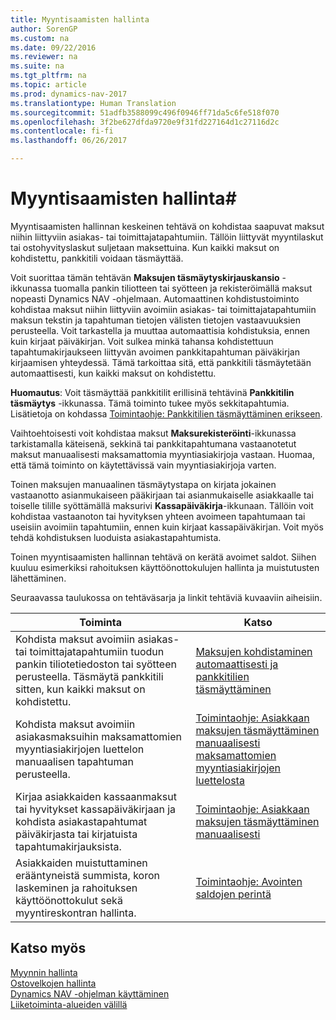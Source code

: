 ```yaml
---
title: Myyntisaamisten hallinta
author: SorenGP
ms.custom: na
ms.date: 09/22/2016
ms.reviewer: na
ms.suite: na
ms.tgt_pltfrm: na
ms.topic: article
ms.prod: dynamics-nav-2017
ms.translationtype: Human Translation
ms.sourcegitcommit: 51adfb3588099c496f0946ff71da5c6fe518f070
ms.openlocfilehash: 3f2be627dfda9720e9f31fd227164d1c27116d2c
ms.contentlocale: fi-fi
ms.lasthandoff: 06/26/2017

---
```


# <a name="manage-receivables"></a>Myyntisaamisten hallinta#
Myyntisaamisten hallinnan keskeinen tehtävä on kohdistaa saapuvat maksut niihin liittyviin asiakas- tai toimittajatapahtumiin. Tällöin liittyvät myyntilaskut tai ostohyvityslaskut suljetaan maksettuina. Kun kaikki maksut on kohdistettu, pankkitili voidaan täsmäyttää.  

Voit suorittaa tämän tehtävän **Maksujen täsmäytyskirjauskansio** -ikkunassa tuomalla pankin tiliotteen tai syötteen ja rekisteröimällä maksut nopeasti Dynamics NAV -ohjelmaan. Automaattinen kohdistustoiminto kohdistaa maksut niihin liittyviin avoimiin asiakas- tai toimittajatapahtumiin maksun tekstin ja tapahtuman tietojen välisten tietojen vastaavuuksien perusteella. Voit tarkastella ja muuttaa automaattisia kohdistuksia, ennen kuin kirjaat päiväkirjan. Voit sulkea minkä tahansa kohdistettuun tapahtumakirjaukseen liittyvän avoimen pankkitapahtuman päiväkirjan kirjaamisen yhteydessä. Tämä tarkoittaa sitä, että pankkitili täsmäytetään automaattisesti, kun kaikki maksut on kohdistettu.

**Huomautus**: Voit täsmäyttää pankkitilit erillisinä tehtävinä **Pankkitilin täsmäytys** -ikkunassa. Tämä toiminto tukee myös sekkitapahtumia. Lisätietoja on kohdassa [Toimintaohje: Pankkitilien täsmäyttäminen erikseen](bank-how-reconcile-bank-accounts-separately.md).

Vaihtoehtoisesti voit kohdistaa maksut **Maksurekisteröinti**-ikkunassa tarkistamalla käteisenä, sekkinä tai pankkitapahtumana vastaanotetut maksut manuaalisesti maksamattomia myyntiasiakirjoja vastaan. Huomaa, että tämä toiminto on käytettävissä vain myyntiasiakirjoja varten.

Toinen maksujen manuaalinen täsmäytystapa on kirjata jokainen vastaanotto asianmukaiseen pääkirjaan tai asianmukaiselle asiakkaalle tai toiselle tilille syöttämällä maksurivi **Kassapäiväkirja**-ikkunaan. Tällöin voit kohdistaa vastaanoton tai hyvityksen yhteen avoimeen tapahtumaan tai useisiin avoimiin tapahtumiin, ennen kuin kirjaat kassapäiväkirjan. Voit myös tehdä kohdistuksen luoduista asiakastapahtumista.

Toinen myyntisaamisten hallinnan tehtävä on kerätä avoimet saldot. Siihen kuuluu esimerkiksi rahoituksen käyttöönottokulujen hallinta ja muistutusten lähettäminen.

Seuraavassa taulukossa on tehtäväsarja ja linkit tehtäviä kuvaaviin aiheisiin.

|Toiminta |Katso |
|---|----|
|Kohdista maksut avoimiin asiakas- tai toimittajatapahtumiin tuodun pankin tiliotetiedoston tai syötteen perusteella. Täsmäytä pankkitili sitten, kun kaikki maksut on kohdistettu.|[Maksujen kohdistaminen automaattisesti ja pankkitilien täsmäyttäminen](receivables-apply-payments-auto-reconcile-bank-accounts.md)|
|Kohdista maksut avoimiin asiakasmaksuihin maksamattomien myyntiasiakirjojen luettelon manuaalisen tapahtuman perusteella. | [Toimintaohje: Asiakkaan maksujen täsmäyttäminen manuaalisesti maksamattomien myyntiasiakirjojen luettelosta](receivables-how-reconcile-customer-payments-list-unpaid-sales-documents.md)|
|Kirjaa asiakkaiden kassaanmaksut tai hyvitykset kassapäiväkirjaan ja kohdista asiakastapahtumat päiväkirjasta tai kirjatuista tapahtumakirjauksista. | [Toimintaohje: Asiakkaan maksujen täsmäyttäminen manuaalisesti](receivables-how-apply-sales-transactions-manually.md) |
|Asiakkaiden muistuttaminen erääntyneistä summista, koron laskeminen ja rahoituksen käyttöönottokulut sekä myyntireskontran hallinta. | [Toimintaohje: Avointen saldojen perintä](receivables-collect-outstanding-balances.md) |

## <a name="see-also"></a>Katso myös
[Myynnin hallinta](sales-manage-sales.md)  
[Ostovelkojen hallinta](payables-manage-payables.md)  
[Dynamics NAV -ohjelman käyttäminen](ui-work-product.md)  
[Liiketoiminta-alueiden välillä](ui-across-business-areas.md)

